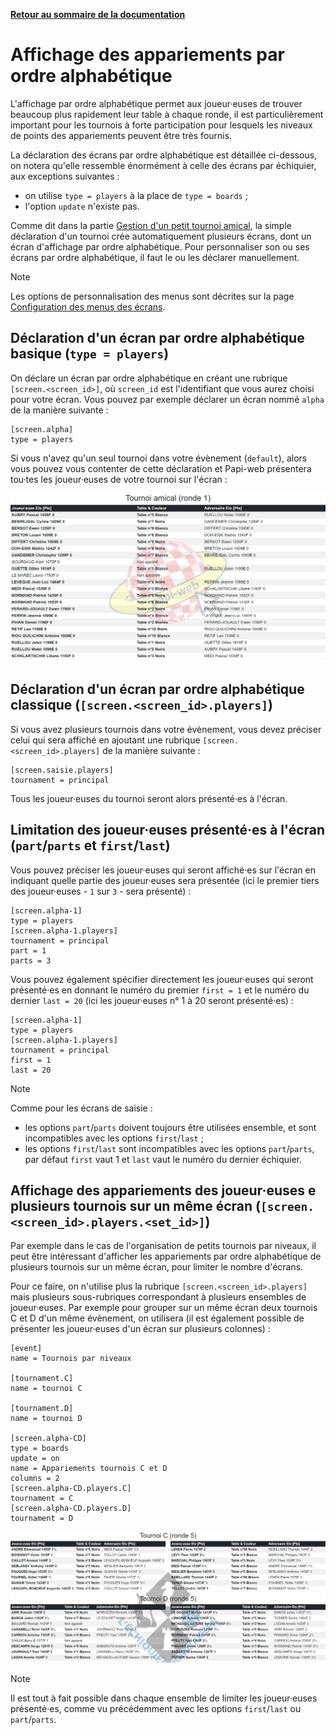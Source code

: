 **[Retour au sommaire de la documentation](../README.md)**

# Affichage des appariements par ordre alphabétique

L'affichage par ordre alphabétique permet aux joueur·euses de trouver beaucoup plus rapidement leur table à chaque ronde, il est particulièrement important pour les tournois à forte participation pour lesquels les niveaux de points des appariements peuvent être très fournis.

La déclaration des écrans par ordre alphabétique est détaillée ci-dessous, on notera qu'elle ressemble énormément à celle des écrans par échiquier, aux exceptions suivantes :

- on utilise `type = players` à la place de `type = boards` ;
- l'option `update` n'existe pas.

Comme dit dans la partie [Gestion d'un petit tournoi amical](11-friendly.md), la simple déclaration d'un tournoi crée automatiquement plusieurs écrans, dont un écran d'affichage par ordre alphabétique. Pour personnaliser son ou ses écrans par ordre alphabétique, il faut le ou les déclarer manuellement.

> [!NOTE]
> Les options de personnalisation des menus sont décrites sur la page [Configuration des menus des écrans](34-menus.md).

## Déclaration d'un écran par ordre alphabétique basique (`type = players`)

On déclare un écran par ordre alphabétique en créant une rubrique `[screen.<screen_id>]`, où `screen_id` est l'identifiant que vous aurez choisi pour votre écran. Vous pouvez par exemple déclarer un écran nommé `alpha` de la manière suivante :
```
[screen.alpha]
type = players
```

Si vous n'avez qu'un seul tournoi dans votre évènement (`default`), alors vous pouvez vous contenter de cette déclaration et Papi-web présentera tou·tes les joueur·euses de votre tournoi sur l'écran :

![Appariements par ordre alphabétique](images/friendly-players.jpg)


## Déclaration d'un écran par ordre alphabétique classique  (`[screen.<screen_id>.players]`)

Si vous avez plusieurs tournois dans votre évènement, vous devez préciser celui qui sera affiché en ajoutant une rubrique `[screen.<screen_id>.players]` de la manière suivante :
```
[screen.saisie.players]
tournament = principal
```

Tous les joueur·euses du tournoi seront alors présenté·es à l'écran.

## Limitation des joueur·euses présenté·es à l'écran (`part`/`parts` et `first`/`last`)

Vous pouvez préciser les joueur·euses qui seront affiché·es sur l'écran en indiquant quelle partie des joueur·euses sera présentée (ici le premier tiers des joueur·euses - `1` sur `3` - sera présenté) :
```
[screen.alpha-1]
type = players
[screen.alpha-1.players]
tournament = principal
part = 1
parts = 3
```

Vous pouvez également spécifier directement les joueur·euses qui seront présenté·es en donnant le numéro du premier `first = 1` et le numéro du dernier `last = 20` (ici les joueur·euses n° 1 à 20 seront présenté·es) :

```
[screen.alpha-1]
type = players
[screen.alpha-1.players]
tournament = principal
first = 1
last = 20
```


> [!NOTE]
> Comme pour les écrans de saisie :
> - les options `part`/`parts` doivent toujours être utilisées ensemble, et sont incompatibles avec les options `first`/`last` ;
> - les options `first`/`last` sont incompatibles avec les options `part`/`parts`, par défaut `first` vaut 1 et `last` vaut le numéro du dernier échiquier.

## Affichage des appariements des joueur·euses e plusieurs tournois sur un même écran (`[screen.<screen_id>.players.<set_id>]`)

Par exemple dans le cas de l'organisation de petits tournois par niveaux, il peut être intéressant d'afficher les appariements par ordre alphabétique de plusieurs tournois sur un même écran, pour limiter le nombre d'écrans.

Pour ce faire, on n'utilise plus la rubrique `[screen.<screen_id>.players]` mais plusieurs sous-rubriques correspondant à plusieurs ensembles de joueur·euses. Par exemple pour grouper sur un même écran deux tournois C et D d'un même évènement, on utilisera (il est également possible de présenter les joueur·euses d'un écran sur plusieurs colonnes) :

```
[event]
name = Tournois par niveaux

[tournament.C]
name = tournoi C

[tournament.D]
name = tournoi D

[screen.alpha-CD]
type = boards
update = on
name = Appariements tournois C et D
columns = 2
[screen.alpha-CD.players.C]
tournament = C
[screen.alpha-CD.players.D]
tournament = D
```

![Appariements multi-tournois multi-colonnes](images/screen-players-multi.jpg)

> [!NOTE]
> Il est tout à fait possible dans chaque ensemble de limiter les joueur·euses présenté·es, comme vu précédemment avec les options `first`/`last` ou `part`/`parts`.

